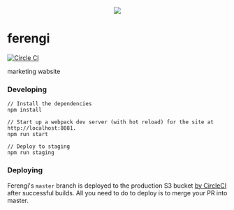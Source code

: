<p align="center">
  <img src="http://i.imgur.com/2y8QKAE.jpg">
</p>

# ferengi

[![Circle CI](https://circleci.com/gh/opsee/ferengi.svg?style=shield&circle-token=e6bf9dbd148aecb25807ad154244710458a14999)](https://circleci.com/gh/opsee/ferengi)

marketing wabsite

### Developing

```
// Install the dependencies
npm install

// Start up a webpack dev server (with hot reload) for the site at http://localhost:8081.
npm run start

// Deploy to staging
npm run staging
```

### Deploying
Ferengi's `master` branch is deployed to the production S3 bucket [by CircleCI](https://github.com/opsee/ferengi/blob/master/circle.yml#L4) after successful builds. All you need to do to deploy is to merge your PR into master.